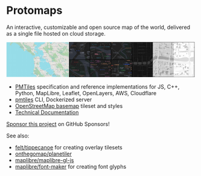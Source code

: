 # Protomaps

An interactive, customizable and open source map of the world, delivered as a single file hosted on cloud storage.

<img src="https://github.com/protomaps/.github/raw/main/profile/light.jpg" width=33%><img src="https://github.com/protomaps/.github/raw/main/profile/dark.jpg" width=33%><img src="https://github.com/protomaps/.github/raw/main/profile/viz.jpg" width=33%>

* [PMTiles](https://github.com/protomaps/PMTiles) specification and reference implementations for JS, C++, Python, MapLibre, Leaflet, OpenLayers, AWS, Cloudflare
* [pmtiles](https://github.com/protomaps/go-pmtiles) CLI, Dockerized server
* [OpenStreetMap basemap](https://github.com/protomaps/basemaps) tileset and styles
* [Technical Documentation](https://github.com/protomaps/docs)

[Sponsor this project](https://github.com/sponsors/protomaps) on GitHub Sponsors!

See also:

- [felt/tippecanoe](http://github.com/felt/tippecanoe) for creating overlay tilesets
- [onthegomap/planetiler](http://github.com/onthegomap/planetiler)
- [maplibre/maplibre-gl-js](https://github.com/maplibre/maplibre-gl-js)
- [maplibre/font-maker](https://github.com/maplibre/font-maker) for creating font glyphs
